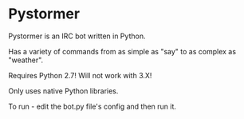 Pystormer
=========

Pystormer is an IRC bot written in Python.

Has a variety of commands from as simple as "say" to as complex as "weather".

Requires Python 2.7! Will not work with 3.X!

Only uses native Python libraries.

To run - edit the bot.py file's config and then run it.
